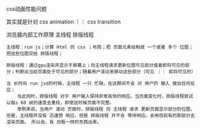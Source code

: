 css动画性能问题

其实就是针对 css animation ｜｜ css transition 

浏览器内部工作原理 
	主线程
	排版线程

	主线程：run js；计算 Html 的 css ；布局；把 页面元素绘制成 一个或者 多个 位图；把这些位图交给 排版线程；

	排版线程：通过gpu渲染并显示于屏幕上；向主线程请求更新位图可见部分或者即将可见的部分；判断出当前页面处于可见的部分；随着用户滚动来移动这些部分（可见 ｜｜ 即将可见的）
	
	当 长时间 run jsd的时候，主线程 一只 忙碌，在这期间不会 对 用户的 输入 做出任何反应； 
	    与此同时，排版线程 对于 用户输入保持非常高快的响应。当页面变化时，排版线程尝试以每s 60 帧的速度去重绘，即使这时候页面不完整。
	    举例来说，当用户 滚动 页面时，排版线程 向 主线程 请求 更新页面显示部分的位图，但是，主线程并没有 迅速想 响应，但是 排版线程 并不会 等待响应。会用目前有的那部分去 渲染页面。 所以会，有 白板一样的东西出来。